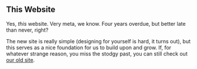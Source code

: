 
## This Website

Yes, _this_ website. Very meta, we know. Four years overdue, but better late than never, right?

The new site is really simple (designing for yourself is hard, it turns out), but this serves as a nice foundation for us to build upon and grow. If, for whatever strange reason, you miss the stodgy past, you can still check out [our old site](http://classic.byimplication.com).
